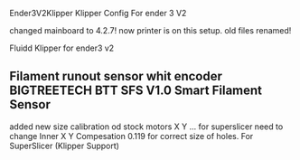 
Ender3V2Klipper
Klipper Config For ender 3 V2

changed mainboard to 4.2.7! now printer is on this setup. old files renamed!

Fluidd Klipper for ender3 v2

Filament runout sensor whit encoder BIGTREETECH BTT SFS V1.0 Smart Filament Sensor
----
added new size calibration od stock motors X Y ... for superslicer need to change Inner X Y Compesation 0.119 for correct size of holes.
For SuperSlicer (Klipper Support)
